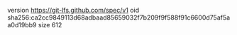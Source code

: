 version https://git-lfs.github.com/spec/v1
oid sha256:ca2cc9849113d68adbaad85659032f7b209f9f588f91c6600d75af5aa0d19bb9
size 612
